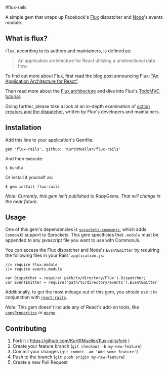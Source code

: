 #flux-rails


A simple gem that wraps up Facebook's [Flux](https://github.com/facebook/flux) dispatcher and [Node](http://nodejs.org/)'s events module.

## What is flux?

`Flux`, according to its authors and maintainers, is defined as:
> An application architecture for React utilizing a unidirectional data flow.

To find out more about Flux, first read the blog post announcing Flux: ["An Application Architecture for React"](http://facebook.github.io/react/blog/2014/05/06/flux.html).

Then read more about the [Flux architecture](http://facebook.github.io/react/docs/flux-overview.html) and dive into Flux's [TodoMVC tutorial](http://facebook.github.io/react/docs/flux-todo-list.html).  

Going further, please take a look at an in-depth examination of [action creators and the dispatcher](http://facebook.github.io/react/blog/2014/07/30/flux-actions-and-the-dispatcher.html), written by Flux's developers and maintainers.

## Installation

Add this line to your application's Gemfile:

    gem 'flux-rails', github: 'KurtRMueller/flux-rails'

And then execute:

    $ bundle

Or install it yourself as:

    $ gem install flux-rails

*Note: Currently, this gem isn't published to RubyGems. That will change in the near future.*


## Usage

One of this gem's dependencies is [`sprockets-commonjs`](https://github.com/maccman/sprockets-commonjs), which adds `CommonJS` support to Sprockets. This gem specificies that `.module` must be appended to any javascript file you want to use with CommonJs.

You can access the Flux dispatcher and Node's `EventEmitter` by requiring the following files in your Rails' `application.js`:

```
//= require Flux.module
//= require events.module

var Dispatcher = require('path/to/directory/Flux').Dispatcher;
var EventEmitter = require('path/to/directory/events').EventEmitter
```

Additionally, to get the most mileage out of this gem, you should use it in conjunction with [`react-rails`](https://github.com/reactjs/react-rails). 

*Note:* This gem doesn't include any of React's add-on tools, like [`copyProperties`](https://github.com/facebook/flux/blob/master/examples/flux-todomvc/js/dispatcher/AppDispatcher.js) or [`merge`](https://github.com/facebook/flux/blob/master/examples/flux-todomvc/js/stores/TodoStore.js).


## Contributing

1. Fork it ( https://github.com/KurtRMueller/flux-rails/fork )
2. Create your feature branch (`git checkout -b my-new-feature`)
3. Commit your changes (`git commit -am 'Add some feature'`)
4. Push to the branch (`git push origin my-new-feature`)
5. Create a new Pull Request
